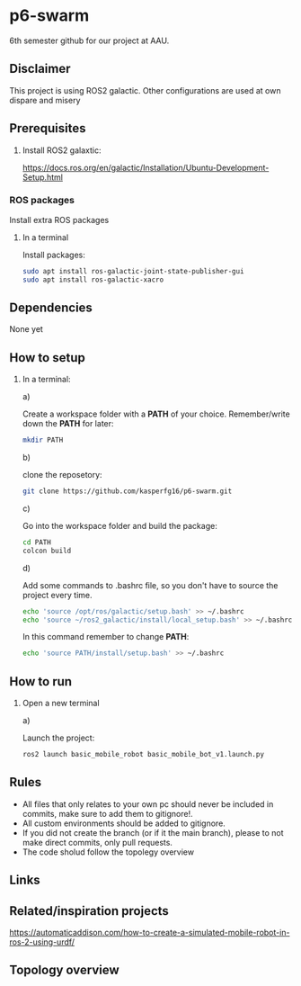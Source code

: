 # p6-swarm

6th semester github for our project at AAU.

## Disclaimer

This project is using ROS2 galactic. Other configurations are used at own dispare and misery

## Prerequisites

1.
    Install ROS2 galaxtic:
    
    <https://docs.ros.org/en/galactic/Installation/Ubuntu-Development-Setup.html>

### ROS packages

Install extra ROS packages

1. In a terminal

    Install packages:

    ``` bash
    sudo apt install ros-galactic-joint-state-publisher-gui
    sudo apt install ros-galactic-xacro
    ```

## Dependencies

None yet

## How to setup

1. In a terminal:

    a)
    
    Create a workspace folder with a **PATH** of your choice. Remember/write down the **PATH** for later:

    ``` bash
    mkdir PATH
    ```

    b)
    
    clone the reposetory:

    ``` bash
    git clone https://github.com/kasperfg16/p6-swarm.git
    ```

    c)
    
    Go into the workspace folder and build the package:

    ``` bash
    cd PATH
    colcon build
    ```

    d)
    
    Add some commands to .bashrc file, so you don't have to source the project every time.

    ``` bash
    echo 'source /opt/ros/galactic/setup.bash' >> ~/.bashrc
    echo 'source ~/ros2_galactic/install/local_setup.bash' >> ~/.bashrc
    ```

    In this command remember to change **PATH**:

    ``` bash
    echo 'source PATH/install/setup.bash' >> ~/.bashrc
    ```

## How to run

1. Open a new terminal

    a) 
    
    Launch the project:

    ``` bash
    ros2 launch basic_mobile_robot basic_mobile_bot_v1.launch.py
    ```

## Rules

* All files that only relates to your own pc should never be included in commits, make sure to add them to gitignore!.
* All custom environments should be added to gitignore.
* If you did not create the branch (or if it the main branch), please to not make direct commits, only pull requests.
* The code sholud follow the topolegy overview

## Links

## Related/inspiration projects
<https://automaticaddison.com/how-to-create-a-simulated-mobile-robot-in-ros-2-using-urdf/>

## Topology overview
